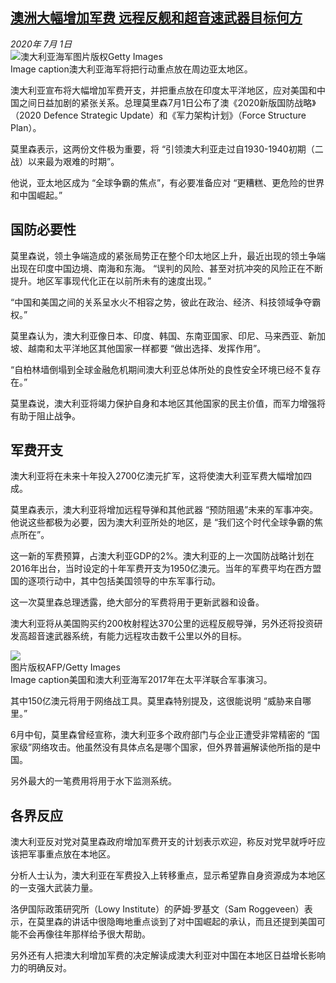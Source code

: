 <!--1593636401000-->
[澳洲大幅增加军费 远程反舰和超音速武器目标何方](http://www.bbc.com/zhongwen/simp/world-53251757)
------

<div><i>2020年 7月 1日</i></div><div><div class="story-body__inner" property="articleBody"><div class="media-landscape has-caption full-width lead"><span class="image-and-copyright-container"><img class="js-image-replace" alt="澳大利亚海军" src="https://images.weserv.nl/?url=ichef.bbci.co.uk/news/640/cpsprodpb/CED3/production/_113174925_gettyimages-1144695228.jpg"><span class="off-screen">图片版权</span><span class="story-image-copyright">Getty Images</span></span><figcaption class="media-caption"><span class="off-screen">Image caption</span><span class="media-caption__text">澳大利亚海军将把行动重点放在周边亚太地区。</span></figcaption></div><p class="story-body__introduction">澳大利亚宣布将大幅增加军费开支，并把重点放在印度太平洋地区，应对美国和中国之间日益加剧的紧张关系。总理莫里森7月1日公布了澳《2020新版国防战略》（2020 Defence Strategic Update）和《军力架构计划》（Force Structure Plan）。</p><div id="bbccom_mpu_3" class="bbccom_slot mpu-ad" aria-hidden="true"><div class="bbccom_advert"></div></div><p>莫里森表示，这两份文件极为重要，将 “引领澳大利亚走过自1930-1940初期（二战）以来最为艰难的时期”。</p><p>他说，亚太地区成为 “全球争霸的焦点”，有必要准备应对 “更糟糕、更危险的世界和中国崛起。”</p><div id="bbccom_mpu_1_2" class="bbccom_slot mpu-ad" aria-hidden="true"><div class="bbccom_advert"></div></div><h2 class="story-body__crosshead">国防必要性</h2><p>莫里森说，领土争端造成的紧张局势正在整个印太地区上升，最近出现的领土争端出现在印度中国边境、南海和东海。 “误判的风险、甚至对抗冲突的风险正在不断提升。地区军事现代化正在以前所未有的速度出现。”</p><p>“中国和美国之间的关系呈水火不相容之势，彼此在政治、经济、科技领域争夺霸权。”</p><p>莫里森认为，澳大利亚像日本、印度、韩国、东南亚国家、印尼、马来西亚、新加坡、越南和太平洋地区其他国家一样都要 “做出选择、发挥作用”。</p><p> “自柏林墙倒塌到全球金融危机期间澳大利亚总体所处的良性安全环境已经不复存在。”</p><p>莫里森说，澳大利亚将竭力保护自身和本地区其他国家的民主价值，而军力增强将有助于阻止战争。</p><h2 class="story-body__crosshead">军费开支</h2><p>澳大利亚将在未来十年投入2700亿澳元扩军，这将使澳大利亚军费大幅增加四成。</p><p>莫里森表示，澳大利亚将增加远程导弹和其他武器 “预防阻遏”未来的军事冲突。他说这些都极为必要，因为澳大利亚所处的地区，是  “我们这个时代全球争霸的焦点所在”。</p><p>这一新的军费预算，占澳大利亚GDP的2%。澳大利亚的上一次国防战略计划在2016年出台，当时设定的十年军费开支为1950亿澳元。当年的军费平均在西方盟国的逐项行动中，其中包括美国领导的中东军事行动。</p><p>这一次莫里森总理透露，绝大部分的军费将用于更新武器和设备。</p><p>澳大利亚将从美国购买约200枚射程达370公里的远程反舰导弹，另外还将投资研发高超音速武器系统，有能力远程攻击数千公里以外的目标。</p><div class="media-landscape has-caption full-width"><span class="image-and-copyright-container"><img src="https://images.weserv.nl/?url=ichef.bbci.co.uk/news/640/cpsprodpb/11CF3/production/_113174927_gettyimages-803028388.jpg"><br><span class="off-screen">图片版权</span><span class="story-image-copyright">AFP/Getty Images</span></span><figcaption class="media-caption"><span class="off-screen">Image caption</span><span class="media-caption__text">美国和澳大利亚海军2017年在太平洋联合军事演习。</span></figcaption></div><p>其中150亿澳元将用于网络战工具。莫里森特别提及，这很能说明 “威胁来自哪里。”</p><p>6月中旬，莫里森曾经宣称，澳大利亚多个政府部门与企业正遭受非常精密的 “国家级”网络攻击。他虽然没有具体点名是哪个国家，但外界普遍解读他所指的是中国。</p><p>另外最大的一笔费用将用于水下监测系统。 </p><h2 class="story-body__crosshead">各界反应</h2><p>澳大利亚反对党对莫里森政府增加军费开支的计划表示欢迎，称反对党早就呼吁应该把军事重点放在本地区。</p><p>分析人士认为，澳大利亚在军费投入上转移重点，显示希望靠自身资源成为本地区的一支强大武装力量。</p><p>洛伊国际政策研究所（Lowy Institute）的萨姆·罗基文（Sam Roggeveen）表示，在莫里森的讲话中很隐晦地重点谈到了对中国崛起的承认，而且还提到美国可能不会再像往年那样给予很大帮助。</p><p>另外还有人把澳大利增加军费的决定解读成澳大利亚对中国在本地区日益增长影响力的明确反对。</p></div></div>
